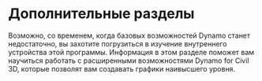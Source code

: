 # Дополнительные разделы 

Возможно, со временем, когда базовых возможностей Dynamo станет недостаточно, вы захотите погрузиться в изучение внутреннего устройства этой программы. Информация в этом разделе поможет вам научиться работать с расширенными возможностями Dynamo for Civil 3D, которые позволят вам создавать графики наивысшего уровня.
